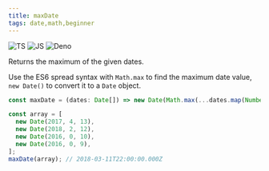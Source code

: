 ```yaml
---
title: maxDate
tags: date,math,beginner
---
```


![TS](https://img.shields.io/badge/supports-typescript-blue.svg?style=flat-square)
![JS](https://img.shields.io/badge/supports-javascript-yellow.svg?style=flat-square)
![Deno](https://img.shields.io/badge/supports-deno-green.svg?style=flat-square)

Returns the maximum of the given dates.

Use the ES6 spread syntax with `Math.max` to find the maximum date value, `new Date()` to convert it to a `Date` object.

```ts title="typescript"
const maxDate = (dates: Date[]) => new Date(Math.max(...dates.map(Number)));
```

```ts title="typescript"
const array = [
  new Date(2017, 4, 13),
  new Date(2018, 2, 12),
  new Date(2016, 0, 10),
  new Date(2016, 0, 9),
];
maxDate(array); // 2018-03-11T22:00:00.000Z
```
